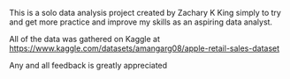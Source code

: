 This is a solo data analysis project created by Zachary K King simply to try and get more practice and improve my skills as an aspiring data analyst.

All of the data was gathered on Kaggle at https://www.kaggle.com/datasets/amangarg08/apple-retail-sales-dataset

Any and all feedback is greatly appreciated
